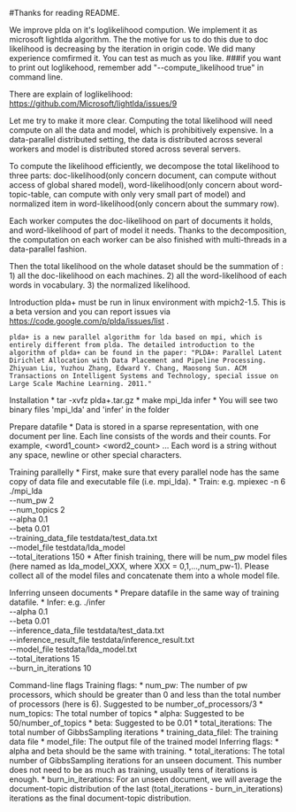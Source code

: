 #Thanks for reading README.

We improve plda on it's loglikelihood compution. We implement it as microsoft lightlda algorithm. The the motive for us to do this due to doc likelihood is decreasing by the iteration in origin code. We did many experience comfirmed it. You can test as much as you like.
###if you want to print out loglikehood, remember add "--compute_likelihood true" in command line.

There are explain of loglikelihood:
https://github.com/Microsoft/lightlda/issues/9

Let me try to make it more clear. Computing the total likelihood will need compute on all the data and model, which is prohibitively expensive. In a data-parallel distributed setting, the data is distributed across several workers and model is distributed stored across several servers.

To compute the likelihood efficiently, we decompose the total likelihood to three parts: doc-likelihood(only concern document, can compute without access of global shared model), word-likelihood(only concern about word-topic-table, can compute with only very small part of model) and normalized item in word-likelihood(only concern about the summary row).

Each worker computes the doc-likelihood on part of documents it holds, and word-likelihood of part of model it needs. Thanks to the decomposition, the computation on each worker can be also finished with multi-threads in a data-parallel fashion.

Then the total likelihood on the whole dataset should be the summation of : 1) all the doc-likelihood on each machines. 2) all the word-likelihood of each words in vocabulary. 3) the normalized likelihood.

Introduction
    plda+ must be run in linux environment with mpich2-1.5.  This is a beta version and you can report issues via https://code.google.com/p/plda/issues/list .
	
	plda+ is a new parallel algorithm for lda based on mpi, which is entirely different from plda. The detailed introduction to the algorithm of plda+ can be found in the paper: "PLDA+: Parallel Latent Dirichlet Allocation with Data Placement and Pipeline Processing. Zhiyuan Liu, Yuzhou Zhang, Edward Y. Chang, Maosong Sun. ACM Transactions on Intelligent Systems and Technology, special issue on Large Scale Machine Learning. 2011."

Installation
    * tar -xvfz plda+.tar.gz
    * make mpi_lda infer
    * You will see two binary files 'mpi_lda' and 'infer' in the folder

Prepare datafile
    * Data is stored in a sparse representation, with one document per line. Each line consists of the words and their counts. For example,
        <word1> <word1_count> <word2> <word2_count> ...
      Each word is a string without any space, newline or other special characters.

Training parallelly
    * First, make sure that every parallel node has the same copy of data file and executable file (i.e. mpi_lda).
    * Train: e.g.
        mpiexec -n 6 ./mpi_lda \
        --num_pw 2 \
        --num_topics 2 \
        --alpha 0.1 \
        --beta 0.01 \
        --training_data_file testdata/test_data.txt \
        --model_file testdata/lda_model \
        --total_iterations 150
    * After finish training, there will be num_pw model files (here named as lda_model_XXX, where XXX = 0,1,...,num_pw-1). Please collect all of the model files and concatenate them into a whole model file.

Inferring unseen documents
    * Prepare datafile in the same way of training datafile.
    * Infer: e.g.
        ./infer \
        --alpha 0.1 \
        --beta 0.01 \
        --inference_data_file testdata/test_data.txt \
        --inference_result_file testdata/inference_result.txt \
        --model_file testdata/lda_model.txt \
        --total_iterations 15 \
        --burn_in_iterations 10

Command-line flags
    Training flags:
        * num_pw: The number of pw processors, which should be greater than 0 and less than the total number of processors (here is 6). Suggested to be number_of_processors/3
        * num_topics: The total number of topics
        * alpha: Suggested to be 50/number_of_topics
        * beta: Suggested to be 0.01
        * total_iterations: The total number of GibbsSampling iterations
        * training_data_filel: The training data file
        * model_file: The output file of the trained model
    Inferring flags:
        * alpha and beta should be the same with training.
        * total_iterations: The total number of GibbsSampling iterations for an unseen document. This number does not need to be as much as training, usually tens of iterations is enough.
        * burn_in_iterations: For an unseen document, we will average the document-topic distribution of the last (total_iterations - burn_in_iterations) iterations as the final document-topic distribution.